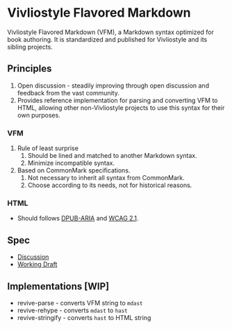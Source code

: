 # Vivliostyle Flavored Markdown

Vivliostyle Flavored Markdown (VFM), a Markdown syntax optimized for book authoring. It is standardized and published for Vivliostyle and its sibling projects.

## Principles

1. Open discussion - steadily improving through open discussion and feedback from the vast community.
1. Provides reference implementation for parsing and converting VFM to HTML, allowing other non-Vivliostyle projects to use this syntax for their own purposes.

### VFM

1. Rule of least surprise
   1. Should be lined and matched to another Markdown syntax.
   1. Minimize incompatible syntax.
1. Based on CommonMark specifications.
   1. Not necessary to inherit all syntax from CommonMark.
   1. Choose according to its needs, not for historical reasons.

### HTML

- Should follows [DPUB-ARIA](https://www.w3.org/TR/dpub-aria/) and [WCAG 2.1](https://www.w3.org/TR/WCAG21/).

## Spec

- [Discussion](https://github.com/vivliostyle/vfm/issues/1)
- [Working Draft](https://github.com/vivliostyle/vfm/blob/master/spec/vfm.md)

## Implementations [WIP]

- revive-parse - converts VFM string to `mdast`
- revive-rehype - converts `mdast` to `hast`
- revive-stringify - converts `hast` to HTML string
